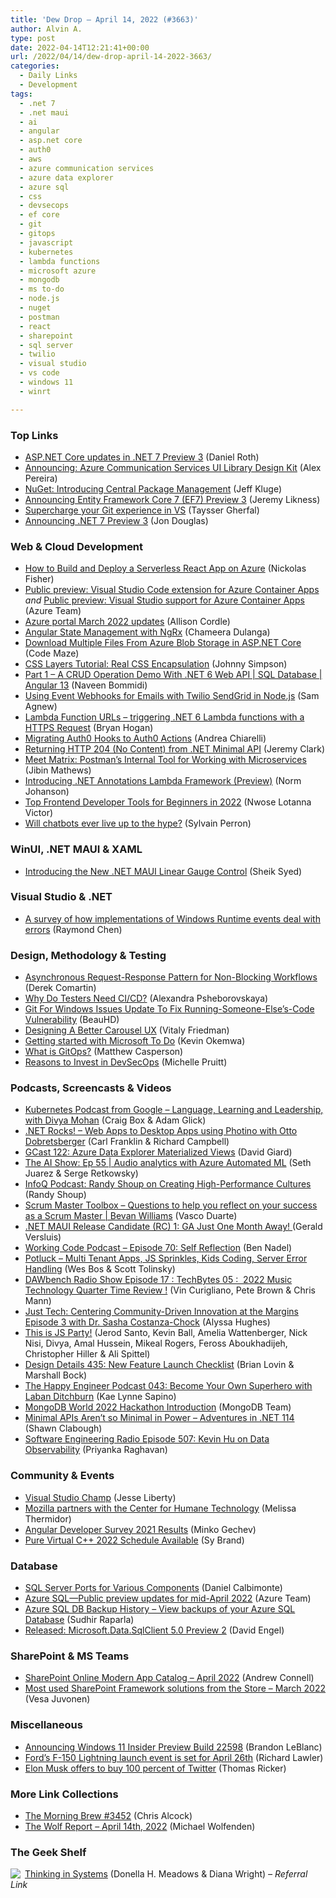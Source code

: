 ```yaml
---
title: 'Dew Drop – April 14, 2022 (#3663)'
author: Alvin A.
type: post
date: 2022-04-14T12:21:41+00:00
url: /2022/04/14/dew-drop-april-14-2022-3663/
categories:
  - Daily Links
  - Development
tags:
  - .net 7
  - .net maui
  - ai
  - angular
  - asp.net core
  - auth0
  - aws
  - azure communication services
  - azure data explorer
  - azure sql
  - css
  - devsecops
  - ef core
  - git
  - gitops
  - javascript
  - kubernetes
  - lambda functions
  - microsoft azure
  - mongodb
  - ms to-do
  - node.js
  - nuget
  - postman
  - react
  - sharepoint
  - sql server
  - twilio
  - visual studio
  - vs code
  - windows 11
  - winrt

---
```

### <a name="top"></a>Top Links

  * <a href="https://devblogs.microsoft.com/dotnet/asp-net-core-updates-in-dotnet-7-preview-3/?WT.mc_id=DOP-MVP-4025064" target="_blank" rel="noopener">ASP.NET Core updates in .NET 7 Preview 3</a> (Daniel Roth)
  * <a href="https://techcommunity.microsoft.com/t5/azure-communication-services/announcing-azure-communication-services-ui-library-design-kit/ba-p/3283411?WT.mc_id=DOP-MVP-4025064" target="_blank" rel="noopener">Announcing: Azure Communication Services UI Library Design Kit</a> (Alex Pereira)
  * <a href="https://devblogs.microsoft.com/nuget/introducing-central-package-management/?WT.mc_id=DOP-MVP-4025064" target="_blank" rel="noopener">NuGet: Introducing Central Package Management</a> (Jeff Kluge)
  * <a href="https://devblogs.microsoft.com/dotnet/announcing-entity-framework-7-preview-3/?WT.mc_id=DOP-MVP-4025064" target="_blank" rel="noopener">Announcing Entity Framework Core 7 (EF7) Preview 3</a> (Jeremy Likness)
  * <a href="https://devblogs.microsoft.com/visualstudio/supercharge-your-git-experience-in-vs/?WT.mc_id=DOP-MVP-4025064" target="_blank" rel="noopener">Supercharge your Git experience in VS</a> (Taysser Gherfal)
  * <a href="https://devblogs.microsoft.com/dotnet/announcing-dotnet-7-preview-3/?WT.mc_id=DOP-MVP-4025064" target="_blank" rel="noopener">Announcing .NET 7 Preview 3</a> (Jon Douglas)



### <a name="web"></a>Web & Cloud Development

  * <a href="https://developer.okta.com/blog/2022/04/13/react-azure-functions" target="_blank" rel="noopener">How to Build and Deploy a Serverless React App on Azure</a> (Nickolas Fisher)
  * <a href="https://azure.microsoft.com/en-us/updates/public-preview-visual-studio-code-extension-for-azure-container-apps/?WT.mc_id=DOP-MVP-4025064" target="_blank" rel="noopener">Public preview: Visual Studio Code extension for Azure Container Apps</a> _and_ <a href="https://azure.microsoft.com/en-us/updates/public-preview-visual-studio-support-for-azure-container-apps/?WT.mc_id=DOP-MVP-4025064" target="_blank" rel="noopener">Public preview: Visual Studio support for Azure Container Apps</a> (Azure Team)
  * <a href="https://techcommunity.microsoft.com/t5/azure-governance-and-management/azure-portal-march-2022-updates/ba-p/3282525?WT.mc_id=DOP-MVP-4025064" target="_blank" rel="noopener">Azure portal March 2022 updates</a> (Allison Cordle)
  * <a href="https://www.syncfusion.com/blogs/post/angular-state-management-with-ngrx.aspx" target="_blank" rel="noopener">Angular State Management with NgRx</a> (Chameera Dulanga)
  * <a href="https://code-maze.com/aspnetcore-download-multiple-files-from-azure-blob-storage/" target="_blank" rel="noopener">Download Multiple Files From Azure Blob Storage in ASP.NET Core</a> (Code Maze)
  * <a href="https://dzone.com/articles/css-layers-tutorial-real-css-encapsulation" target="_blank" rel="noopener">CSS Layers Tutorial: Real CSS Encapsulation</a> (Johnny Simpson)
  * <a href="https://www.learmoreseekmore.com/2022/04/part-1-a-crud-operation-demo-with-dotne6-web-api-sql-database-angular13.html" target="_blank" rel="noopener">Part 1 &#8211; A CRUD Operation Demo With .NET 6 Web API | SQL Database | Angular 13</a> (Naveen Bommidi)
  * <a href="https://www.twilio.com/blog/using-event-webhooks-for-emails-with-twilio-sendgrid-in-node-js" target="_blank" rel="noopener">Using Event Webhooks for Emails with Twilio SendGrid in Node.js</a> (Sam Agnew)
  * <a href="https://nodogmablog.bryanhogan.net/2022/04/lambda-function-urls-triggering-net-6-lambda-functions-with-a-https-request/" target="_blank" rel="noopener">Lambda Function URLs &#8211; triggering .NET 6 Lambda functions with a HTTPS Request</a> (Bryan Hogan)
  * <a href="https://auth0.com/blog/migrating-auth0-hooks-to-auth0-actions/" target="_blank" rel="noopener">Migrating Auth0 Hooks to Auth0 Actions</a> (Andrea Chiarelli)
  * <a href="https://jeremybytes.blogspot.com/2022/04/returning-http-204-no-content-from-net.html" target="_blank" rel="noopener">Returning HTTP 204 (No Content) from .NET Minimal API</a> (Jeremy Clark)
  * <a href="https://blog.postman.com/matrix-postman-internal-tool-microservices/" target="_blank" rel="noopener">Meet Matrix: Postman’s Internal Tool for Working with Microservices</a> (Jibin Mathews)
  * <a href="https://aws.amazon.com/blogs/developer/introducing-net-annotations-lambda-framework-preview/" target="_blank" rel="noopener">Introducing .NET Annotations Lambda Framework (Preview)</a> (Norm Johanson)
  * <a href="https://www.telerik.com/blogs/top-frontend-developer-tools-beginners-2022" target="_blank" rel="noopener">Top Frontend Developer Tools for Beginners in 2022</a> (Nwose Lotanna Victor)
  * <a href="https://stackoverflow.blog/2022/04/13/will-chatbots-ever-live-up-to-the-hype/" target="_blank" rel="noopener">Will chatbots ever live up to the hype?</a> (Sylvain Perron)



### <a name="silverlight"></a>WinUI, .NET MAUI & XAML

  * <a href="https://www.syncfusion.com/blogs/post/introducing-the-new-net-maui-linear-gauge-control.aspx" target="_blank" rel="noopener">Introducing the New .NET MAUI Linear Gauge Control</a> (Sheik Syed)



### <a name="dotnet"></a>Visual Studio & .NET

  * <a href="https://devblogs.microsoft.com/oldnewthing/20220413-00/?p=106475" target="_blank" rel="noopener">A survey of how implementations of Windows Runtime events deal with errors</a> (Raymond Chen)



### <a name="design"></a>Design, Methodology & Testing

  * <a href="https://codeopinion.com/asynchronous-request-response-pattern-for-non-blocking-workflows/" target="_blank" rel="noopener">Asynchronous Request-Response Pattern for Non-Blocking Workflows</a> (Derek Comartin)
  * <a href="https://blog.jetbrains.com/qodana/2022/04/why-do-testers-need-ci-cd/" target="_blank" rel="noopener">Why Do Testers Need CI/CD?</a> (Alexandra Psheborovskaya)
  * <a href="https://it.slashdot.org/story/22/04/13/2140258/git-for-windows-issues-update-to-fix-running-someone-elses-code-vulnerability?utm_source=rss1.0mainlinkanon&utm_medium=feed" target="_blank" rel="noopener">Git For Windows Issues Update To Fix Running-Someone-Else&#8217;s-Code Vulnerability</a> (BeauHD)
  * <a href="https://smashingmagazine.com/2022/04/designing-better-carousel-ux/" target="_blank" rel="noopener">Designing A Better Carousel UX</a> (Vitaly Friedman)
  * <a href="https://www.onmsft.com/office365/getting-started-with-microsoft-to-do" target="_blank" rel="noopener">Getting started with Microsoft To Do</a> (Kevin Okemwa)
  * <a href="https://octopus.com/blog/what-is-gitops" target="_blank" rel="noopener">What is GitOps?</a> (Matthew Casperson)
  * <a href="https://www.preemptive.com/reasons-to-invest-in-devsecops/" target="_blank" rel="noopener">Reasons to Invest in DevSecOps</a> (Michelle Pruitt)



### <a name="podcasts"></a>Podcasts, Screencasts & Videos

  * <a href="https://kubernetespodcast.com/episode/176-language-learning-leadership/" target="_blank" rel="noopener">Kubernetes Podcast from Google &#8211; Language, Learning and Leadership, with Divya Mohan</a> (Craig Box & Adam Glick)
  * <a href="http://www.dotnetrocks.com/default.aspx?ShowNum=1789" target="_blank" rel="noopener">.NET Rocks! &#8211; Web Apps to Desktop Apps using Photino with Otto Dobretsberger</a> (Carl Franklin & Richard Campbell)
  * <a href="https://davidgiard.com/gcast-122-azure-data-explorer-materialized-views" target="_blank" rel="noopener">GCast 122: Azure Data Explorer Materialized Views</a> (David Giard)
  * <a href="http://www.youtube.com/watch?v=iHL9RmOejdo" target="_blank" rel="noopener">The AI Show: Ep 55 | Audio analytics with Azure Automated ML</a> (Seth Juarez & Serge Retkowsky)
  * <a href="https://www.infoq.com/podcasts/creating-high-performance-cultures/?utm_campaign=infoq_content&utm_source=infoq&utm_medium=feed&utm_term=global" target="_blank" rel="noopener">InfoQ Podcast: Randy Shoup on Creating High-Performance Cultures</a> (Randy Shoup)
  * <a href="https://scrummastertoolbox.libsyn.com/questions-to-help-you-reflect-on-your-success-as-a-scrum-master-bevan-williams" target="_blank" rel="noopener">Scrum Master Toolbox &#8211; Questions to help you reflect on your success as a Scrum Master | Bevan Williams</a> (Vasco Duarte)
  * <a href="http://www.youtube.com/watch?v=D81pWbt9x2s" target="_blank" rel="noopener">.NET MAUI Release Candidate (RC) 1: GA Just One Month Away! </a> (Gerald Versluis)
  * <a href="https://www.bennadel.com/blog/4249-working-code-podcast-episode-70-self-reflection.htm" target="_blank" rel="noopener">Working Code Podcast &#8211; Episode 70: Self Reflection</a> (Ben Nadel)
  * <a href="https://syntax.fm/show/448/potluck-multi-tenant-apps-js-sprinkles-kids-coding-server-error-handling" target="_blank" rel="noopener">Potluck &#8211; Multi Tenant Apps, JS Sprinkles, Kids Coding, Server Error Handling</a> (Wes Bos & Scott Tolinsky)
  * <a href="https://dawbench.libsyn.com/episode-17-techbytes-05-2022-music-technology-quarter-time-review" target="_blank" rel="noopener">DAWbench Radio Show Episode 17 : TechBytes 05 :&nbsp; 2022 Music Technology Quarter Time Review !</a> (Vin Curigliano, Pete Brown & Chris Mann)
  * <a href="https://www.microsoft.com/en-us/research/podcast/just-tech-centering-community-driven-innovation-at-the-margins-episode-3-with-dr-sasha-costanza-chock/" target="_blank" rel="noopener">Just Tech: Centering Community-Driven Innovation at the Margins Episode 3 with Dr. Sasha Costanza-Chock</a> (Alyssa Hughes)
  * <a href="https://changelog.com/jsparty/trailer-2" target="_blank" rel="noopener">This is JS Party!</a> (Jerod Santo, Kevin Ball, Amelia Wattenberger, Nick Nisi, Divya, Amal Hussein, Mikeal Rogers, Feross Aboukhadijeh, Christopher Hiller & Ali Spittel)
  * <a href="https://designdetails.fm/episodes/wWCM6QBx" target="_blank" rel="noopener">Design Details 435: New Feature Launch Checklist</a> (Brian Lovin & Marshall Bock)
  * <a href="https://oasisofcourage.com/043-become-your-own-superhero-with-laban-ditchburn/" target="_blank" rel="noopener">The Happy Engineer Podcast 043: Become Your Own Superhero with Laban Ditchburn</a> (Kae Lynne Sapino)
  * <a href="http://www.youtube.com/watch?v=YYYVAzJ-Gws" target="_blank" rel="noopener">MongoDB World 2022 Hackathon Introduction</a> (MongoDB Team)
  * <a href="https://adventuresindotnet.com/minimal-apis-aren-t-so-minimal-in-power-net-114" target="_blank" rel="noopener">Minimal APIs Aren’t so Minimal in Power &#8211; Adventures in .NET 114</a> (Shawn Clabough)
  * <a href="http://se-radio.net/episode-507-kevin-hu-on-data-observability" target="_blank" rel="noopener">Software Engineering Radio Episode 507: Kevin Hu on Data Observability</a> (Priyanka Raghavan)



### <a name="events"></a>Community & Events

  * <a href="https://jesseliberty.com/2022/04/13/visual-studio-champ/" target="_blank" rel="noopener">Visual Studio Champ</a> (Jesse Liberty)
  * <a href="https://hacks.mozilla.org/2022/04/mozilla-partners-with-the-center-for-humane-technology/" target="_blank" rel="noopener">Mozilla partners with the Center for Humane Technology</a> (Melissa Thermidor)
  * <a href="https://blog.angular.io/developer-survey-2021-results-38e653cbb36b?source=rss----447683c3d9a3---4" target="_blank" rel="noopener">Angular Developer Survey 2021 Results</a> (Minko Gechev)
  * <a href="https://devblogs.microsoft.com/cppblog/pure-virtual-cpp-2022-schedule-available/?WT.mc_id=DOP-MVP-4025064" target="_blank" rel="noopener">Pure Virtual C++ 2022 Schedule Available</a> (Sy Brand)



### <a name="sql"></a>Database

  * <a href="https://www.mssqltips.com/sqlservertip/7212/sql-server-port-explanation-usage/" target="_blank" rel="noopener">SQL Server Ports for Various Components</a> (Daniel Calbimonte)
  * <a href="https://azure.microsoft.com/en-us/updates/azure-sql-public-preview-updates-for-midapril-2022/?WT.mc_id=DOP-MVP-4025064" target="_blank" rel="noopener">Azure SQL—Public preview updates for mid-April 2022</a> (Azure Team)
  * <a href="https://techcommunity.microsoft.com/t5/azure-sql-blog/azure-sql-db-backup-history-view-backups-of-your-azure-sql/ba-p/3279882?WT.mc_id=DOP-MVP-4025064" target="_blank" rel="noopener">Azure SQL DB Backup History &#8211; View backups of your Azure SQL Database</a> (Sudhir Raparla)
  * <a href="https://techcommunity.microsoft.com/t5/sql-server-blog/released-microsoft-data-sqlclient-5-0-preview-2/ba-p/3284958?WT.mc_id=DOP-MVP-4025064" target="_blank" rel="noopener">Released: Microsoft.Data.SqlClient 5.0 Preview 2</a> (David Engel)



### <a name="sp"></a>SharePoint & MS Teams

  * <a href="https://www.andrewconnell.com/blog/sharepoint-app-catalog-modernization-april-2022/" target="_blank" rel="noopener">SharePoint Online Modern App Catalog &#8211; April 2022</a> (Andrew Connell)
  * <a href="https://techcommunity.microsoft.com/t5/microsoft-sharepoint-blog/most-used-sharepoint-framework-solutions-from-the-store-march/ba-p/3284972?WT.mc_id=DOP-MVP-4025064" target="_blank" rel="noopener">Most used SharePoint Framework solutions from the Store &#8211; March 2022</a> (Vesa Juvonen)



### <a name="misc"></a>Miscellaneous

  * <a href="https://blogs.windows.com/windows-insider/2022/04/13/announcing-windows-11-insider-preview-build-22598/?WT.mc_id=WD-MVP-4025064" target="_blank" rel="noopener">Announcing Windows 11 Insider Preview Build 22598</a> (Brandon LeBlanc)
  * <a href="https://www.theverge.com/2022/4/13/23023664/ford-f-150-lightning-ev-launch-date-event" target="_blank" rel="noopener">Ford’s F-150 Lightning launch event is set for April 26th</a> (Richard Lawler)
  * <a href="https://www.theverge.com/2022/4/14/23024905/elon-musk-offers-to-buy-twitter" target="_blank" rel="noopener">Elon Musk offers to buy 100 percent of Twitter</a> (Thomas Ricker)



### <a name="links"></a>More Link Collections

  * <a href="https://blog.cwa.me.uk/2022/04/14/the-morning-brew-3452/" target="_blank" rel="noopener">The Morning Brew #3452</a> (Chris Alcock)
  * <a href="https://michael-wolfenden.github.io/2022/04/14/april-14th-2022/" target="_blank" rel="noopener">The Wolf Report &#8211; April 14th, 2022</a> (Michael Wolfenden)



### <a name="shelf"></a>The Geek Shelf

<a href="https://www.amazon.com/dp/1603580557/?tag=amavin-20" target="_blank" rel="noopener"><img decoding="async" align="left" style="border: 0px currentcolor; border-image: none; float: left; display: inline; background-image: none;" src="https://m.media-amazon.com/images/I/41TJRhugQJL._SS135_.jpg" border="0" /></a>&nbsp;<a href="https://www.amazon.com/dp/1603580557/?tag=amavin-20" target="_blank" rel="noopener">Thinking in Systems</a> (Donella H. Meadows & Diana Wright) _&#8211; Referral Link_